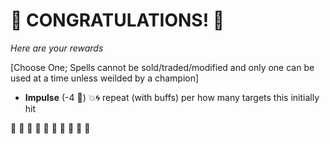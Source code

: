 # :sparkler: CONGRATULATIONS! :sparkler: 
*Here are your rewards*

[Choose One; Spells cannot be sold/traded/modified and only one can be used at a time unless weilded by a champion]

- **Impulse** (-4 :large_blue_diamond:) :boom::cyclone: repeat (with buffs) per how many targets this initially hit

:sparkler: :sparkler: :sparkler: :sparkler: :sparkler: :sparkler: :sparkler: :sparkler: :sparkler: :sparkler: 